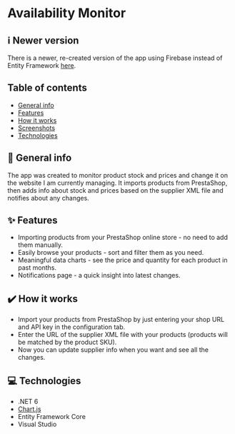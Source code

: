 # Availability Monitor

## ℹ️ Newer version
There is a newer, re-created version of the app using Firebase instead of Entity Framework [here](https://github.com/igorkubacki/AvailabilityMonitor-Firebase).

## Table of contents
* [General info](#-general-info)
* [Features](#-features)
* [How it works](#%EF%B8%8F-how-it-works)
* [Screenshots](#-screenshots) 
* [Technologies](#-technologies)

## 📄 General info
The app was created to monitor product stock and prices and change it on the website I am currently managing. It imports products from 
PrestaShop, then adds info about stock and prices based on the supplier XML file and notifies about any changes.

## ✨ Features

* Importing products from your PrestaShop online store - no need to add them manually.
* Easily browse your products - sort and filter them as you need.
* Meaningful data charts - see the price and quantity for each product in past months.
* Notifications page - a quick insight into latest changes.


## ✔️ How it works

* Import your products from PrestaShop by just entering your shop URL and API key in the configuration tab.
* Enter the URL of the supplier XML file with your products (products will be matched by the product SKU).
* Now you can update supplier info when you want and see all the changes.


## 💻 Technologies

* .NET 6
* [Chart.js](https://www.chartjs.org/)
* Entity Framework Core
* Visual Studio
